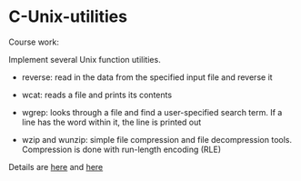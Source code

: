 # C-Unix-utilities

Course work:

Implement several Unix function utilities. 

- reverse: read in the data from the specified input file and reverse it

- wcat: reads a file and prints its contents

- wgrep: looks through a file and find a user-specified search term. If a line has the word within it, the line is printed out

- wzip and wunzip: simple file compression and file decompression tools. Compression is done with run-length encoding (RLE)

Details are [here](https://github.com/remzi-arpacidusseau/ostep-projects/tree/master/initial-reverse) and [here](https://github.com/remzi-arpacidusseau/ostep-projects/tree/master/initial-utilities)
